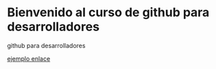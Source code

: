 # Bienvenido al curso de github para desarrolladores
github para desarrolladores

[ejemplo enlace](www.google.com)
